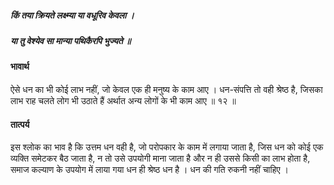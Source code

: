 ##### किं तया क्रियते लक्ष्म्या या वधूरिव केवला ।
##### या तु वेश्येव सा मान्या पथिकैरपि भुज्यते ॥

#### भावार्थ

ऐसे धन का भी कोई लाभ नहीं, जो केवल एक ही मनुष्य के काम आए । धन-संपत्ति तो वही श्रेष्ठ है, जिसका लाभ राह चलते लोग भी उठाते हैं अर्थात अन्य लोगों के भी काम आए ॥ १२ ॥

#### तात्पर्य

इस श्लोक का भाव है कि उत्तम धन वही है, जो परोपकार के काम में लगाया जाता है, जिस धन को कोई एक व्यक्ति समेटकर बैठ जाता है, न तो उसे उपयोगी माना जाता है और न ही उससे किसी का लाभ होता है, समाज कल्याण के उपयोग में लाया गया धन ही श्रेष्ठ धन है । धन की गति रुकनी नहीं चाहिए ।